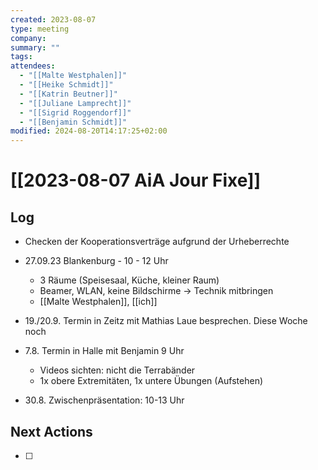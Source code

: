 ```yaml
---
created: 2023-08-07
type: meeting
company: 
summary: ""
tags: 
attendees:
  - "[[Malte Westphalen]]"
  - "[[Heike Schmidt]]"
  - "[[Katrin Beutner]]"
  - "[[Juliane Lamprecht]]"
  - "[[Sigrid Roggendorf]]"
  - "[[Benjamin Schmidt]]"
modified: 2024-08-20T14:17:25+02:00
---
```


# [[2023-08-07 AiA Jour Fixe]]

## Log

- Checken der Kooperationsverträge aufgrund der Urheberrechte

- 27.09.23 Blankenburg - 10 - 12 Uhr

  - 3 Räume (Speisesaal, Küche, kleiner Raum)
  - Beamer, WLAN, keine Bildschirme -> Technik mitbringen
  - [[Malte Westphalen]], [[ich]]

- 19./20.9. Termin in Zeitz mit Mathias Laue besprechen. Diese Woche noch

- 7.8. Termin in Halle mit Benjamin 9 Uhr
  - Videos sichten: nicht die Terrabänder
  - 1x obere Extremitäten, 1x untere Übungen (Aufstehen)
- 30.8. Zwischenpräsentation: 10-13 Uhr

## Next Actions

- [ ]
